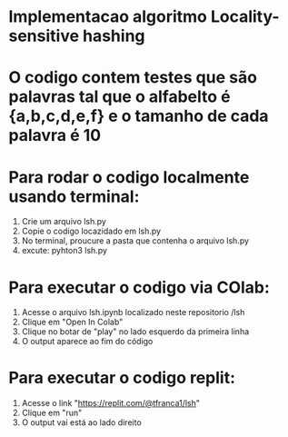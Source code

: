 # Implementacao algoritmo Locality-sensitive hashing
# O codigo contem testes que são palavras tal que o alfabelto é {a,b,c,d,e,f} e o tamanho de cada palavra é 10 

# Para rodar o codigo localmente usando terminal:
1. Crie um arquivo lsh.py
2. Copie o codigo locazidado em lsh.py
3. No terminal, proucure a pasta que contenha o arquivo lsh.py
4. excute: pyhton3 lsh.py

# Para executar o codigo via COlab:
1. Acesse o arquivo lsh.ipynb localizado neste repositorio /lsh
2. Clique em "Open In Colab"
3. Clique no botar de "play" no lado esquerdo da primeira linha
4. O output aparece ao fim do código

# Para executar o codigo replit:
1. Acesse o link "https://replit.com/@tfranca1/lsh"
2. Clique em "run"
3. O output vai está ao lado direito
